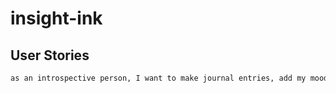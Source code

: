 # insight-ink

## User Stories
```md
as an introspective person, I want to make journal entries, add my moods and a picture associated with my entries. I want to share some of my posts with other introspectives and review my past entries.

```


